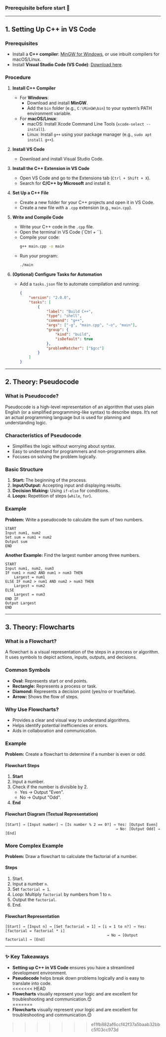 ### **Prerequisite before start** 🚀  

---

## **1. Setting Up C++ in VS Code**  

### **Prerequisites**  
- Install a **C++ compiler**: [MinGW for Windows](https://sourceforge.net/projects/mingw/), or use inbuilt compilers for macOS/Linux.  
- Install **Visual Studio Code (VS Code)**: [Download here](https://code.visualstudio.com/).  

### **Procedure**  
1. **Install C++ Compiler**  
   - For **Windows**:  
     - Download and install **MinGW**.  
     - Add the `bin` folder (e.g., `C:\MinGW\bin`) to your system’s PATH environment variable.  
   - For **macOS/Linux**:  
     - macOS: Install Xcode Command Line Tools (`xcode-select --install`).  
     - Linux: Install `g++` using your package manager (e.g., `sudo apt install g++`).  

2. **Install VS Code**  
   - Download and install Visual Studio Code.  

3. **Install the C++ Extension in VS Code**  
   - Open VS Code and go to the Extensions tab (`Ctrl + Shift + X`).  
   - Search for **C/C++ by Microsoft** and install it.  

4. **Set Up a C++ File**  
   - Create a new folder for your C++ projects and open it in VS Code.  
   - Create a new file with a `.cpp` extension (e.g., `main.cpp`).  

5. **Write and Compile Code**  
   - Write your C++ code in the `.cpp` file.  
   - Open the terminal in VS Code (`Ctrl + \``).  
   - Compile your code:  
     ```bash  
     g++ main.cpp -o main  
     ```  
   - Run your program:  
     ```bash  
     ./main  
     ```  

6. **(Optional) Configure Tasks for Automation**  
   - Add a `tasks.json` file to automate compilation and running:  
     ```json  
     {  
         "version": "2.0.0",  
         "tasks": [  
             {  
                 "label": "Build C++",  
                 "type": "shell",  
                 "command": "g++",  
                 "args": ["-g", "main.cpp", "-o", "main"],  
                 "group": {  
                     "kind": "build",  
                     "isDefault": true  
                 },  
                 "problemMatcher": ["$gcc"]  
             }  
         ]  
     }  
     ```  

---

## **2. Theory: Pseudocode**  

### **What is Pseudocode?**  
Pseudocode is a high-level representation of an algorithm that uses plain English (or a simplified programming-like syntax) to describe steps. It’s not an actual programming language but is used for planning and understanding logic.  

### **Characteristics of Pseudocode**  
- Simplifies the logic without worrying about syntax.  
- Easy to understand for programmers and non-programmers alike.  
- Focuses on solving the problem logically.  

### **Basic Structure**  
1. **Start:** The beginning of the process.  
2. **Input/Output:** Accepting input and displaying results.  
3. **Decision Making:** Using `if-else` for conditions.  
4. **Loops:** Repetition of steps (`while`, `for`).  

### **Example**  
**Problem:** Write a pseudocode to calculate the sum of two numbers.  
```  
START  
Input num1, num2  
Set sum = num1 + num2  
Output sum  
END  
```  

**Another Example:** Find the largest number among three numbers.  
```  
START  
Input num1, num2, num3  
IF num1 > num2 AND num1 > num3 THEN  
    Largest = num1  
ELSE IF num2 > num1 AND num2 > num3 THEN  
    Largest = num2  
ELSE  
    Largest = num3  
END IF  
Output Largest  
END  
```  

---

## **3. Theory: Flowcharts**  

### **What is a Flowchart?**  
A flowchart is a visual representation of the steps in a process or algorithm. It uses symbols to depict actions, inputs, outputs, and decisions.  

### **Common Symbols**  
- **Oval:** Represents start or end points.  
- **Rectangle:** Represents a process or task.  
- **Diamond:** Represents a decision point (yes/no or true/false).  
- **Arrow:** Shows the flow of steps.  

### **Why Use Flowcharts?**  
- Provides a clear and visual way to understand algorithms.  
- Helps identify potential inefficiencies or errors.  
- Aids in collaboration and communication.  

### **Example**  
**Problem:** Create a flowchart to determine if a number is even or odd.  

#### **Flowchart Steps**  
1. **Start**  
2. Input a number.  
3. Check if the number is divisible by 2.  
   - Yes → Output "Even".  
   - No → Output "Odd".  
4. **End**  

#### **Flowchart Diagram (Textual Representation)**  
```
[Start] → [Input number] → [Is number % 2 == 0?] → Yes: [Output Even]  
                                                  → No: [Output Odd] → [End]  
```  

### **More Complex Example**  
**Problem:** Draw a flowchart to calculate the factorial of a number.  

#### **Steps**  
1. Start.  
2. Input a number `n`.  
3. Set `factorial = 1`.  
4. Loop: Multiply `factorial` by numbers from 1 to `n`.  
5. Output the `factorial`.  
6. End.  

#### **Flowchart Representation**  
```
[Start] → [Input n] → [Set factorial = 1] → [i = 1 to n?] → Yes: [factorial = factorial * i]  
                                              → No → [Output factorial] → [End]  
```  

---

### **✨ Key Takeaways**  
- **Setting up C++ in VS Code** ensures you have a streamlined development environment.  
- **Pseudocode** helps break down problems logically and is easy to translate into code.  
<<<<<<< HEAD
- **Flowcharts** visually represent your logic and are excellent for troubleshooting and communication.😊   
=======
- **Flowcharts** visually represent your logic and are excellent for troubleshooting and communication.😊
>>>>>>> e11fb882af6ccf42f37a5baab32bbc5f03cc973d
